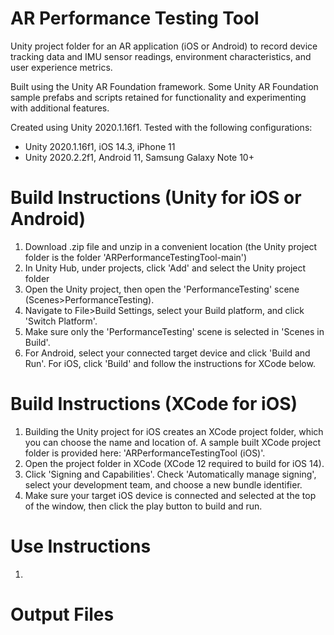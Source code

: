 # AR Performance Testing Tool

Unity project folder for an AR application (iOS or Android) to record device tracking data and IMU sensor readings, environment characteristics, and user experience metrics.

Built using the Unity AR Foundation framework. Some Unity AR Foundation sample prefabs and scripts retained for functionality and experimenting with additional features.

Created using Unity 2020.1.16f1. Tested with the following configurations:
- Unity 2020.1.16f1, iOS 14.3, iPhone 11
- Unity 2020.2.2f1, Android 11, Samsung Galaxy Note 10+ 

# Build Instructions (Unity for iOS or Android)

1) Download .zip file and unzip in a convenient location (the Unity project folder is the folder 'ARPerformanceTestingTool-main') 
2) In Unity Hub, under projects, click 'Add' and select the Unity project folder
3) Open the Unity project, then open the 'PerformanceTesting' scene (Scenes>PerformanceTesting).
4) Navigate to File>Build Settings, select your Build platform, and click 'Switch Platform'.
5) Make sure only the 'PerformanceTesting' scene is selected in 'Scenes in Build'.
6) For Android, select your connected target device and click 'Build and Run'. For iOS, click 'Build' and follow the instructions for XCode below.

# Build Instructions (XCode for iOS)

1) Building the Unity project for iOS creates an XCode project folder, which you can choose the name and location of. A sample built XCode project folder is provided here: 'ARPerformanceTestingTool (iOS)'.
2) Open the project folder in XCode (XCode 12 required to build for iOS 14).
3) Click 'Signing and Capabilities'. Check 'Automatically manage signing', select your development team, and choose a new bundle identifier.
4) Make sure your target iOS device is connected and selected at the top of the window, then click the play button to build and run.

# Use Instructions

1)

# Output Files

